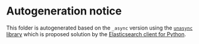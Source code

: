 # Autogeneration notice

This folder is autogenerated based on the `_async` version using the
[`unasync` library](https://unasync.readthedocs.io/en/latest/) which is proposed solution by 
the [Elasticsearch client for Python](https://sethmlarson.dev/designing-libraries-for-async-and-sync-io).

